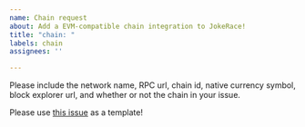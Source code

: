 ```yaml
---
name: Chain request
about: Add a EVM-compatible chain integration to JokeRace!
title: "chain: "
labels: chain
assignees: ''

---
```


Please include the network name, RPC url, chain id, native currency symbol, block explorer url, and whether or not the chain in your issue.

Please use [this issue](https://github.com/jk-labs-inc/jokerace/issues/2047) as a template! 
